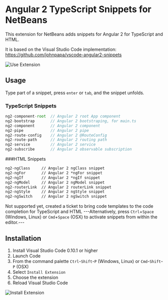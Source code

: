 # Angular 2 TypeScript Snippets for NetBeans
This extension for NetBeans adds snippets for Angular 2 for TypeScript and HTML.

It is based on the Visual Studio Code implementation: https://github.com/johnpapa/vscode-angular2-snippets

![Use Extension](images/use-extension.gif)

## Usage
Type part of a snippet, press `enter` or `tab`, and the snippet unfolds.

### TypeScript Snippets
```typescript
ng2-component-root  // Angular 2 root App component
ng2-bootstrap       // Angular 2 bootstraping, for main.ts
ng2-component       // Angular 2 component
ng2-pipe            // Angular 2 pipe
ng2-route-config    // Angular 2 @RouteConfig
ng2-route-path      // Angular 2 routing path
ng2-service         // Angular 2 service
ng2-subscribe       // Angular 2 observable subscription
```

###HTML Snippets
```html
ng2-ngClass     // Angular 2 ngClass snippet
ng2-ngFor       // Angular 2 *ngFor snippet
ng2-ngIf        // Angular 2 *ngIf snippet
ng2-ngModel     // Angular 2 ngModel snippet
ng2-routerLink  // Angular 2 routerLink snippet
ng2-ngStyle     // Angular 2 ngStyle snippet
ng2-ngSwitch    // Angular 2 ngSwitch snippet
```


Not supported yet, created a ticket to bring code templates to the code completion for TypeScript and HTML
---Alternatively, press `Ctrl`+`Space` (Windows, Linux) or `Cmd`+`Space` (OSX) to activate snippets from within the editor.---

## Installation

1. Install Visual Studio Code 0.10.1 or higher
2. Launch Code
3. From the command palette `Ctrl`-`Shift`-`P` (Windows, Linux) or `Cmd`-`Shift`-`P` (OSX)
4. Select `Install Extension`
5. Choose the extension
6. Reload Visual Studio Code

![Install Extension](images/install-extension.gif)
